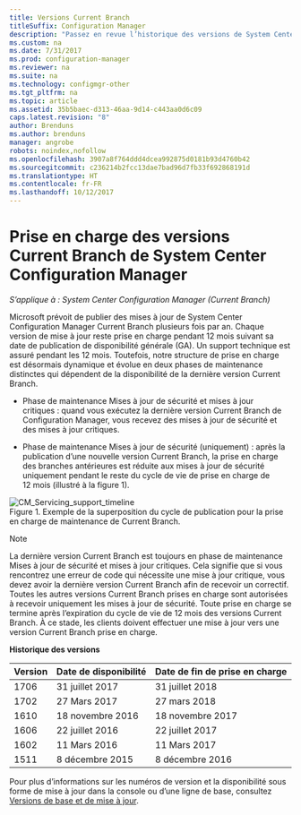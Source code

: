```yaml
---
title: Versions Current Branch
titleSuffix: Configuration Manager
description: "Passez en revue l’historique des versions de System Center Configuration Manager et découvrez les phases de service proposées."
ms.custom: na
ms.date: 7/31/2017
ms.prod: configuration-manager
ms.reviewer: na
ms.suite: na
ms.technology: configmgr-other
ms.tgt_pltfrm: na
ms.topic: article
ms.assetid: 35b5baec-d313-46aa-9d14-c443aa0d6c09
caps.latest.revision: "8"
author: Brenduns
ms.author: brenduns
manager: angrobe
robots: noindex,nofollow
ms.openlocfilehash: 3907a8f764ddd4dcea992875d0181b93d4760b42
ms.sourcegitcommit: c236214b2fcc13dae7bad96d7fb33f692868191d
ms.translationtype: HT
ms.contentlocale: fr-FR
ms.lasthandoff: 10/12/2017
---
```

# <a name="support-for-system-center-configuration-manager-current-branch-versions"></a>Prise en charge des versions Current Branch de System Center Configuration Manager

*S’applique à : System Center Configuration Manager (Current Branch)*

Microsoft prévoit de publier des mises à jour de System Center Configuration Manager Current Branch plusieurs fois par an. Chaque version de mise à jour reste prise en charge pendant 12 mois suivant sa date de publication de disponibilité générale (GA). Un support technique est assuré pendant les 12 mois. Toutefois, notre structure de prise en charge est désormais dynamique et évolue en deux phases de maintenance distinctes qui dépendent de la disponibilité de la dernière version Current Branch.  

-   Phase de maintenance Mises à jour de sécurité et mises à jour critiques : quand vous exécutez la dernière version Current Branch de Configuration Manager, vous recevez des mises à jour de sécurité et des mises à jour critiques.  

-   Phase de maintenance Mises à jour de sécurité (uniquement) : après la publication d’une nouvelle version Current Branch, la prise en charge des branches antérieures est réduite aux mises à jour de sécurité uniquement pendant le reste du cycle de vie de prise en charge de 12 mois (illustré à la figure 1).  

 ![CM&#95;Servicing&#95;support&#95;timeline](../../../core/servers/manage/media/CM_Servicing_support_timeline.png "CM_Servicing_support_timeline")  
Figure 1. Exemple de la superposition du cycle de publication pour la prise en charge de maintenance de Current Branch.

> [!NOTE]  
>  La dernière version Current Branch est toujours en phase de maintenance Mises à jour de sécurité et mises à jour critiques. Cela signifie que si vous rencontrez une erreur de code qui nécessite une mise à jour critique, vous devez avoir la dernière version Current Branch afin de recevoir un correctif. Toutes les autres versions Current Branch prises en charge sont autorisées à recevoir uniquement les mises à jour de sécurité. Toute prise en charge se termine après l’expiration du cycle de vie de 12 mois des versions Current Branch. À ce stade, les clients doivent effectuer une mise à jour vers une version Current Branch prise en charge.  

 **Historique des versions**  

|Version|Date de disponibilité|Date de fin de prise en charge|  
|-------------|-----------------------|----------------------|  
|1706|31 juillet 2017|31 juillet 2018|
|1702|27 Mars 2017|27 mars 2018|
|1610|18 novembre 2016|18 novembre 2017|
|1606|22 juillet 2016| 22 juillet 2017|
|1602|11 Mars 2016|11 Mars 2017|
|1511|8 décembre 2015|8 décembre 2016|  




Pour plus d’informations sur les numéros de version et la disponibilité sous forme de mise à jour dans la console ou d’une ligne de base, consultez [Versions de base et de mise à jour](/sccm/core/servers/manage/updates#a-namebkmkbaselinesa-baseline-and-update-versions).

